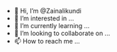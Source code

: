- 👋 Hi, I’m @Zainalikundi
- 👀 I’m interested in ...
- 🌱 I’m currently learning ...
- 💞️ I’m looking to collaborate on ...
- 📫 How to reach me ...

<!---
Zainalikundi/Zainalikundi is a ✨ special ✨ repository because its `README.md` (this file) appears on your GitHub profile.
You can click the Preview link to take a look at your changes.
--->
